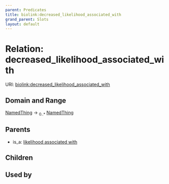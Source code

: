 ```yaml
---
parent: Predicates
title: biolink:decreased_likelihood_associated_with
grand_parent: Slots
layout: default
---
```


# Relation: decreased_likelihood_associated_with




URI: [biolink:decreased_likelihood_associated_with](https://w3id.org/biolink/vocab/decreased_likelihood_associated_with)

## Domain and Range

[NamedThing](NamedThing.md) ->  <sub>0..\*</sub> [NamedThing](NamedThing.md)

## Parents

 *  is_a: [likelihood associated with](likelihood_associated_with.md)

## Children


## Used by

